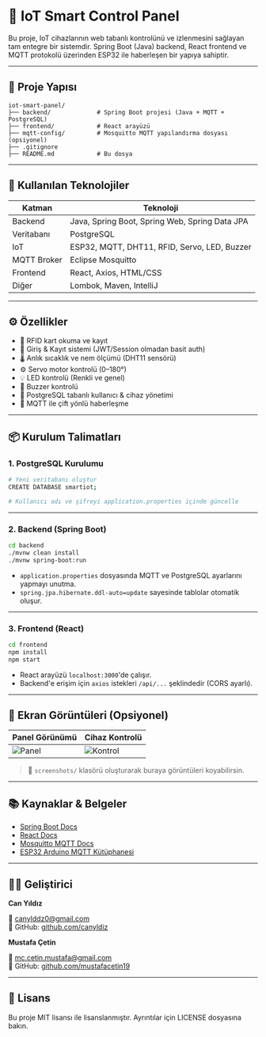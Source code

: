 # 🧠 IoT Smart Control Panel

Bu proje, IoT cihazlarının web tabanlı kontrolünü ve izlenmesini sağlayan tam entegre bir sistemdir. Spring Boot (Java) backend, React frontend ve MQTT protokolü üzerinden ESP32 ile haberleşen bir yapıya sahiptir.

---

## 🚀 Proje Yapısı

```
iot-smart-panel/
├── backend/             # Spring Boot projesi (Java + MQTT + PostgreSQL)
├── frontend/            # React arayüzü
├── mqtt-config/         # Mosquitto MQTT yapılandırma dosyası (opsiyonel)
├── .gitignore
├── README.md            # Bu dosya
```

---

## 🔧 Kullanılan Teknolojiler

| Katman      | Teknoloji                        |
|-------------|----------------------------------|
| Backend     | Java, Spring Boot, Spring Web, Spring Data JPA |
| Veritabanı  | PostgreSQL                       |
| IoT         | ESP32, MQTT, DHT11, RFID, Servo, LED, Buzzer |
| MQTT Broker | Eclipse Mosquitto                |
| Frontend    | React, Axios, HTML/CSS           |
| Diğer       | Lombok, Maven, IntelliJ          |

---

## ⚙️ Özellikler

- 📡 RFID kart okuma ve kayıt
- 🔐 Giriş & Kayıt sistemi (JWT/Session olmadan basit auth)
- 🌡️ Anlık sıcaklık ve nem ölçümü (DHT11 sensörü)
- ⚙️ Servo motor kontrolü (0–180°)
- 💡 LED kontrolü (Renkli ve genel)
- 🔔 Buzzer kontrolü
- 📁 PostgreSQL tabanlı kullanıcı & cihaz yönetimi
- 📶 MQTT ile çift yönlü haberleşme

---

## 📦 Kurulum Talimatları

### 1. PostgreSQL Kurulumu

```bash
# Yeni veritabanı oluştur
CREATE DATABASE smartiot;

# Kullanıcı adı ve şifreyi application.properties içinde güncelle
```

---

### 2. Backend (Spring Boot)

```bash
cd backend
./mvnw clean install
./mvnw spring-boot:run
```

- `application.properties` dosyasında MQTT ve PostgreSQL ayarlarını yapmayı unutma.
- `spring.jpa.hibernate.ddl-auto=update` sayesinde tablolar otomatik oluşur.

---

### 3. Frontend (React)

```bash
cd frontend
npm install
npm start
```

- React arayüzü `localhost:3000`'de çalışır.
- Backend'e erişim için `axios` istekleri `/api/...` şeklindedir (CORS ayarlı).

---

## 📸 Ekran Görüntüleri (Opsiyonel)

| Panel Görünümü | Cihaz Kontrolü |
|----------------|----------------|
| ![Panel](./screenshots/panel.png) | ![Kontrol](./screenshots/control.png) |

> 📁 `screenshots/` klasörü oluşturarak buraya görüntüleri koyabilirsin.

---

## 📚 Kaynaklar & Belgeler

- [Spring Boot Docs](https://spring.io/projects/spring-boot)
- [React Docs](https://reactjs.org/)
- [Mosquitto MQTT Docs](https://mosquitto.org/)
- [ESP32 Arduino MQTT Kütüphanesi](https://pubsubclient.knolleary.net/)

---

## 👨‍💻 Geliştirici

**Can Yıldız**

📧 canylddz0@gmail.com  
🔗 GitHub: [github.com/canyldiz](https://github.com/canyldiz)

**Mustafa Çetin**

📧 mc.cetin.mustafa@gmail.com  
🔗 GitHub: [github.com/mustafacetin19](https://github.com/mustafacetin19)
   

---

## 🪪 Lisans

Bu proje MIT lisansı ile lisanslanmıştır. Ayrıntılar için LICENSE dosyasına bakın.
